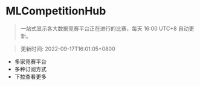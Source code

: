# MLCompetitionHub

> 一站式显示各大数据竞赛平台正在进行的比赛，每天 16:00 UTC+8 自动更新。
  
> 更新时间: 2022-09-17T16:01:05+0800 

* 多家竞赛平台
* 多种订阅方式
* 下拉查看更多